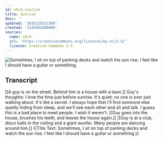 ```yaml
---
id: xkcd.sunrise
title: Sunrise
desc: ''
updated: '1616125521360'
created: '1145602800000'
sources:
  name: xkcd
  url: 'https://creativecommons.org/licenses/by-nc/2.5/'
  license: Creative Commons 2.5
---
```

![Sometimes, I sit on top of parking decks and watch the sun rise.  I feel like I should have a guitar or something.](https://imgs.xkcd.com/comics/sunrise.jpg)

## Transcript
[[A guy is on the street. Behind him is a house with a lawn.]]
Guy's thoughts: I love the time just before sunrise. It's quiet; no one is ever just walking about. It's like a secret. I always hope that I'll find someone else quietly hiding from sleep, and we'll see each other and sit and talk. I guess this is a bad place to meet people. I wish it weren't.
[[Guy goes into the house, brushes his teeth, and leaves the house again.]]
[[Guy is at a club, disco balls in the ceiling and a giant woofer. Many people are dancing around him.]]
{{Title Text: Sometimes, I sit on top of parking decks and watch the sun rise.  I feel like I should have a guitar or something.}}

